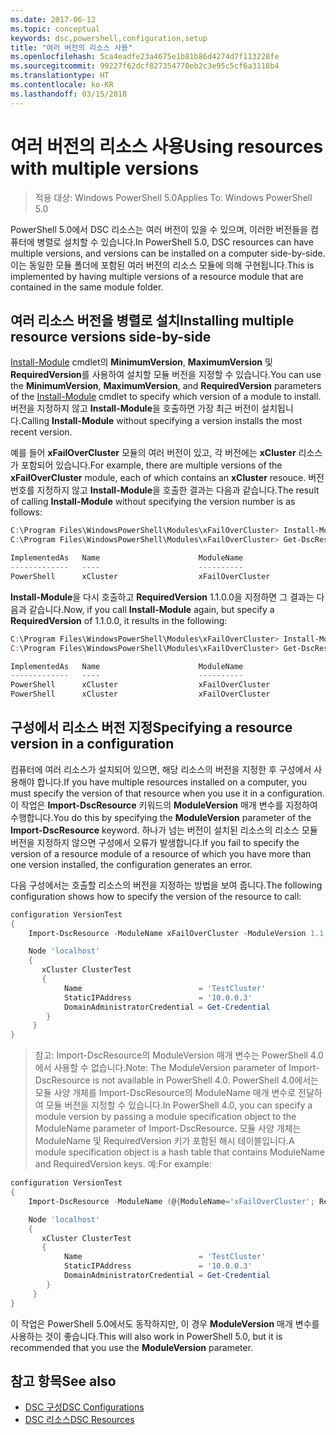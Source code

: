 ```yaml
---
ms.date: 2017-06-12
ms.topic: conceptual
keywords: dsc,powershell,configuration,setup
title: "여러 버전의 리소스 사용"
ms.openlocfilehash: 5ca4eadfe23a4675e1b81b86d4274d7f113228fe
ms.sourcegitcommit: 99227f62dcf827354770eb2c3e95c5cf6a3118b4
ms.translationtype: HT
ms.contentlocale: ko-KR
ms.lasthandoff: 03/15/2018
---
```

# <a name="using-resources-with-multiple-versions"></a><span data-ttu-id="157b8-103">여러 버전의 리소스 사용</span><span class="sxs-lookup"><span data-stu-id="157b8-103">Using resources with multiple versions</span></span>

> <span data-ttu-id="157b8-104">적용 대상: Windows PowerShell 5.0</span><span class="sxs-lookup"><span data-stu-id="157b8-104">Applies To: Windows PowerShell 5.0</span></span>

<span data-ttu-id="157b8-105">PowerShell 5.0에서 DSC 리소스는 여러 버전이 있을 수 있으며, 이러한 버전들을 컴퓨터에 병렬로 설치할 수 있습니다.</span><span class="sxs-lookup"><span data-stu-id="157b8-105">In PowerShell 5.0, DSC resources can have multiple versions, and versions can be installed on a computer side-by-side.</span></span> <span data-ttu-id="157b8-106">이는 동일한 모듈 폴더에 포함된 여러 버전의 리소스 모듈에 의해 구현됩니다.</span><span class="sxs-lookup"><span data-stu-id="157b8-106">This is implemented by having multiple versions of a resource module that are contained in the same module folder.</span></span>

## <a name="installing-multiple-resource-versions-side-by-side"></a><span data-ttu-id="157b8-107">여러 리소스 버전을 병렬로 설치</span><span class="sxs-lookup"><span data-stu-id="157b8-107">Installing multiple resource versions side-by-side</span></span>

<span data-ttu-id="157b8-108">[Install-Module](https://technet.microsoft.com/library/dn807162.aspx) cmdlet의 **MinimumVersion**, **MaximumVersion** 및 **RequiredVersion**를 사용하여 설치할 모듈 버전을 지정할 수 있습니다.</span><span class="sxs-lookup"><span data-stu-id="157b8-108">You can use the **MinimumVersion**, **MaximumVersion**, and **RequiredVersion** parameters of the [Install-Module](https://technet.microsoft.com/library/dn807162.aspx) cmdlet to specify which version of a module to install.</span></span> <span data-ttu-id="157b8-109">버전을 지정하지 않고 **Install-Module**을 호출하면 가장 최근 버전이 설치됩니다.</span><span class="sxs-lookup"><span data-stu-id="157b8-109">Calling **Install-Module** without specifying a version installs the most recent version.</span></span>

<span data-ttu-id="157b8-110">예를 들어 **xFailOverCluster** 모듈의 여러 버전이 있고, 각 버전에는 **xCluster** 리소스가 포함되어 있습니다.</span><span class="sxs-lookup"><span data-stu-id="157b8-110">For example, there are multiple versions of the **xFailOverCluster** module, each of which contains an **xCluster** resouce.</span></span> <span data-ttu-id="157b8-111">버전 번호를 지정하지 않고 **Install-Module**을 호출한 결과는 다음과 같습니다.</span><span class="sxs-lookup"><span data-stu-id="157b8-111">The result of calling **Install-Module** without specifying the version number is as follows:</span></span>

```powershell
C:\Program Files\WindowsPowerShell\Modules\xFailOverCluster> Install-Module xFailOverCluster
C:\Program Files\WindowsPowerShell\Modules\xFailOverCluster> Get-DscResource xCluster

ImplementedAs   Name                      ModuleName                     Version    Properties
-------------   ----                      ----------                     -------    ----------
PowerShell      xCluster                  xFailOverCluster               1.2.0.0    {DomainAdministratorCredential, ...
```

<span data-ttu-id="157b8-112">**Install-Module**을 다시 호출하고 **RequiredVersion** 1.1.0.0을 지정하면 그 결과는 다음과 같습니다.</span><span class="sxs-lookup"><span data-stu-id="157b8-112">Now, if you call **Install-Module** again, but specify a **RequiredVersion** of 1.1.0.0, it results in the following:</span></span>

```powershell
C:\Program Files\WindowsPowerShell\Modules\xFailOverCluster> Install-Module xFailOverCluster -RequiredVersion 1.1
C:\Program Files\WindowsPowerShell\Modules\xFailOverCluster> Get-DscResource xCluster

ImplementedAs   Name                      ModuleName                     Version    Properties
-------------   ----                      ----------                     -------    ----------
PowerShell      xCluster                  xFailOverCluster               1.1        {DomainAdministratorCredential, Name, ...
PowerShell      xCluster                  xFailOverCluster               1.2.0.0    {DomainAdministratorCredential, Name, ...
```

## <a name="specifying-a-resource-version-in-a-configuration"></a><span data-ttu-id="157b8-113">구성에서 리소스 버전 지정</span><span class="sxs-lookup"><span data-stu-id="157b8-113">Specifying a resource version in a configuration</span></span>

<span data-ttu-id="157b8-114">컴퓨터에 여러 리소스가 설치되어 있으면, 해당 리소스의 버전을 지정한 후 구성에서 사용해야 합니다.</span><span class="sxs-lookup"><span data-stu-id="157b8-114">If you have multiple resources installed on a computer, you must specify the version of that resource when you use it in a configuration.</span></span> <span data-ttu-id="157b8-115">이 작업은 **Import-DscResource** 키워드의 **ModuleVersion** 매개 변수를 지정하여 수행합니다.</span><span class="sxs-lookup"><span data-stu-id="157b8-115">You do this by specifying the **ModuleVersion** parameter of the **Import-DscResource** keyword.</span></span> <span data-ttu-id="157b8-116">하나가 넘는 버전이 설치된 리소스의 리소스 모듈 버전을 지정하지 않으면 구성에서 오류가 발생합니다.</span><span class="sxs-lookup"><span data-stu-id="157b8-116">If you fail to specify the version of a resource module of a resource of which you have more than one version installed, the configuration generates an error.</span></span>

<span data-ttu-id="157b8-117">다음 구성에서는 호출할 리소스의 버전을 지정하는 방법을 보여 줍니다.</span><span class="sxs-lookup"><span data-stu-id="157b8-117">The following configuration shows how to specify the version of the resource to call:</span></span>

```powershell
configuration VersionTest
{
    Import-DscResource -ModuleName xFailOverCluster -ModuleVersion 1.1

    Node 'localhost'
    {
       xCluster ClusterTest
       {
            Name                          = 'TestCluster'
            StaticIPAddress               = '10.0.0.3'
            DomainAdministratorCredential = Get-Credential
        }
     }
}     
```

><span data-ttu-id="157b8-118">참고: Import-DscResource의 ModuleVersion 매개 변수는 PowerShell 4.0에서 사용할 수 없습니다.</span><span class="sxs-lookup"><span data-stu-id="157b8-118">Note: The ModuleVersion parameter of Import-DscResource is not available in PowerShell 4.0.</span></span> <span data-ttu-id="157b8-119">PowerShell 4.0에서는 모듈 사양 개체를 Import-DscResource의 ModuleName 매개 변수로 전달하여 모듈 버전을 지정할 수 있습니다.</span><span class="sxs-lookup"><span data-stu-id="157b8-119">In PowerShell 4.0, you can specify a module version by passing a module specification object to the ModuleName parameter of Import-DscResource.</span></span> <span data-ttu-id="157b8-120">모듈 사양 개체는 ModuleName 및 RequiredVersion 키가 포함된 해시 테이블입니다.</span><span class="sxs-lookup"><span data-stu-id="157b8-120">A module specification object is a hash table that contains ModuleName and RequiredVersion  keys.</span></span> <span data-ttu-id="157b8-121">예:</span><span class="sxs-lookup"><span data-stu-id="157b8-121">For example:</span></span>

```powershell
configuration VersionTest
{
    Import-DscResource -ModuleName (@{ModuleName='xFailOverCluster'; RequiredVersion='1.1'} )

    Node 'localhost'
    {
       xCluster ClusterTest
       {
            Name                          = 'TestCluster'
            StaticIPAddress               = '10.0.0.3'
            DomainAdministratorCredential = Get-Credential
        }
     }
}     
```

<span data-ttu-id="157b8-122">이 작업은 PowerShell 5.0에서도 동작하지만, 이 경우 **ModuleVersion** 매개 변수를 사용하는 것이 좋습니다.</span><span class="sxs-lookup"><span data-stu-id="157b8-122">This will also work in PowerShell 5.0, but it is recommended that you use the **ModuleVersion** parameter.</span></span>

## <a name="see-also"></a><span data-ttu-id="157b8-123">참고 항목</span><span class="sxs-lookup"><span data-stu-id="157b8-123">See also</span></span>
* [<span data-ttu-id="157b8-124">DSC 구성</span><span class="sxs-lookup"><span data-stu-id="157b8-124">DSC Configurations</span></span>](configurations.md)
* [<span data-ttu-id="157b8-125">DSC 리소스</span><span class="sxs-lookup"><span data-stu-id="157b8-125">DSC Resources</span></span>](resources.md)

